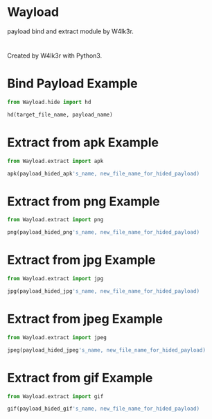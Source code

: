 # Wayload

payload bind and extract module by W4lk3r.
#
Created by W4lk3r with Python3.

# Bind Payload Example

```python
from Wayload.hide import hd

hd(target_file_name, payload_name)

```

# Extract from apk Example


```python
from Wayload.extract import apk

apk(payload_hided_apk's_name, new_file_name_for_hided_payload)

```

# Extract from png Example


```python
from Wayload.extract import png

png(payload_hided_png's_name, new_file_name_for_hided_payload)

```

# Extract from jpg Example


```python
from Wayload.extract import jpg

jpg(payload_hided_jpg's_name, new_file_name_for_hided_payload)

```

# Extract from jpeg Example


```python
from Wayload.extract import jpeg

jpeg(payload_hided_jpeg's_name, new_file_name_for_hided_payload)

```

# Extract from gif Example


```python
from Wayload.extract import gif

gif(payload_hided_gif's_name, new_file_name_for_hided_payload)

```
